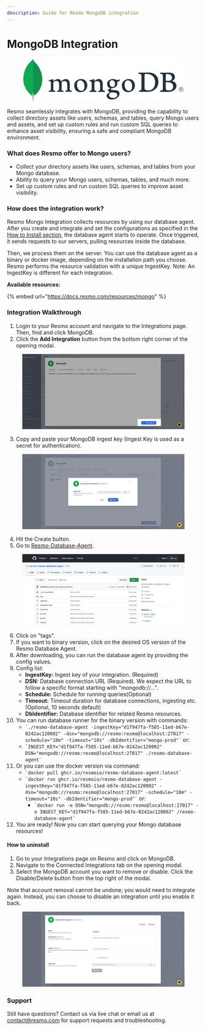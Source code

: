 ```yaml
---
description: Guide for Resmo MongoDB integration
---
```


# MongoDB Integration

<figure><img src="../.gitbook/assets/MongoDB_Logo.png" alt=""><figcaption></figcaption></figure>

Resmo seamlessly integrates with MongoDB, providing the capability to collect directory assets like users, schemas, and tables, query Mongo users and assets, and set up custom rules and run custom SQL queries to enhance asset visibility, ensuring a safe and compliant MongoDB environment.

### What does Resmo offer to Mongo users?

* Collect your directory assets like users, schemas, and tables from your Mongo database.
* Ability to query your Mongo users, schemas, tables, and much more.
* Set up custom rules and run custom SQL queries to improve asset visibility.

### How does the integration work?

Resmo Mongo Integration collects resources by using our database agent. After you create and integrate and set the configurations as specified in the [How to Install section](mongodb-integration.md#integration-walkthrough), the database agent starts to operate. Once triggered, it sends requests to our servers, pulling resources inside the database.&#x20;

Then, we process them on the server. You can use the database agent as a binary or docker image, depending on the installation path you choose. Resmo performs the resource validation with a unique IngestKey. Note: An IngestKey is different for each integration.

**Available resources:**&#x20;

{% embed url="https://docs.resmo.com/resources/mongo" %}

### Integration Walkthrough

1. Login to your Resmo account and navigate to the Integrations page. Then, find and click MongoDB.
2. Click the **Add Integration** button from the bottom right corner of the opening modal.

<figure><img src="../.gitbook/assets/add-mongodb.png" alt=""><figcaption></figcaption></figure>

3. Copy and paste your MongoDB ingest key (Ingest Key is used as a secret for authentication).

<figure><img src="../.gitbook/assets/mongodb-ingest-key.png" alt=""><figcaption></figcaption></figure>

4. Hit the Create button.
5. Go to [Resmo-Database-Agent](https://github.com/resmoio/resmo-database-agent).

<figure><img src="../.gitbook/assets/resmo-agent.png" alt=""><figcaption></figcaption></figure>

6. Click on "tags".
7. If you want to binary version, click on the desired OS version of the Resmo Database Agent.
8. After downloading, you can run the database agent by providing the config values.
9. Config list:
   * **IngestKey:** Ingest key of your integration. (Required)
   * **DSN:** Database connection URL (Required). We expect the URL to follow a specific format starting with "mongodb://...".
   * **Schedule:** Schedule for running queries(Optional)
   * **Timeout:** Timeout duration for database connections, ingesting etc. (Optional, 10 seconds default)
   * **DbIdentifier:** Database identifier for related Resmo resources.
10. You can run database runner for the binary version with commands:
    * `` `./resmo-database-agent -ingestKey="d1f947fa-f585-11ed-b67e-0242ac120002" -dsn="mongodb://resmo:resmo@localhost:27017" -schedule="10m" -timeout="10s" -dbIdentifier="mongo-prod"` `` or:
    * `` `INGEST_KEY="d1f947fa-f585-11ed-b67e-0242ac120002" DSN="mongodb://resmo:resmo@localhost:27017" ./resmo-database-agent` ``
11. Or you can use the docker version via command:
    * `` `docker pull ghcr.io/resmoio/resmo-database-agent:latest` ``
    * `` `docker run ghcr.io/resmoio/resmo-database-agent -ingestKey="d1f947fa-f585-11ed-b67e-0242ac120002" -dsn="mongodb://resmo:resmo@localhost:27017" -schedule="10m" -timeout="10s" -dbIdentifier="mongo-prod"` `` or:
      * `` `docker run -e DSN="mongodb://resmo:resmo@localhost:27017" -e INGEST_KEY="d1f947fa-f585-11ed-b67e-0242ac120002" /resmo-database-agent` ``
12. You are ready! Now you can start querying your Mongo database resources!

#### How to uninstall

1. Go to your Integrations page on Resmo and click on MongoDB.
2. Navigate to the Connected Integrations tab on the opening modal.
3. Select the MongoDB account you want to remove or disable. Click the Disable/Delete button from the top right of the modal.&#x20;

Note that account removal cannot be undone; you would need to integrate again. Instead, you can choose to disable an integration until you enable it back.

<figure><img src="../.gitbook/assets/unsinstall-mongodb.png" alt=""><figcaption></figcaption></figure>

### Support

Still have questions? Contact us via live chat or email us at contact@resmo.com for support requests and troubleshooting.
